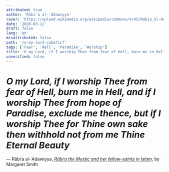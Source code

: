 ```yaml
---
attributed: true
author: 'Rābiʿa al-ʿAdawiyya'
cover: 'https://upload.wikimedia.org/wikipedia/commons/4/45/Rabia_al-Adawiyya.jpg'
date: '2020-03-11'
draft: false
lang: 'en'
misattributed: false
path: '/o-my-lord-cabe7ccf'
tags: ['Fear', 'Hell', 'Paradise', 'Worship']
title: 'O my Lord, if I worship Thee from fear of Hell, burn me in Hell, and if I worship Thee from hope of Paradise, exclude me thence, but if I worship Thee for Thine own sake then withhold not from me Thine Eternal Beauty'
unverified: false
---
```


# *O my Lord, if I worship Thee from fear of Hell, burn me in Hell, and if I worship Thee from hope of Paradise, exclude me thence, but if I worship Thee for Thine own sake then withhold not from me Thine Eternal Beauty*

&mdash; Rābiʿa al-ʿAdawiyya, <cite><em><abbr title="ISBN-13: 9780521318631">Rābiʿa the Mystic and her fellow-saints in Islam</abbr></em></cite>, by Margaret Smith